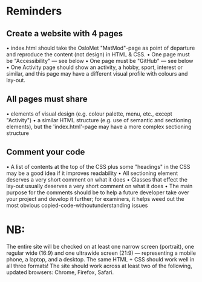 # Reminders
## Create a website with 4 pages
• index.html should take the OsloMet "MatMod"-page as point of departure and reproduce the content (not design) in HTML & CSS.
• One page must be "Accessibility" — see below
• One page must be "GitHub" — see below
• One Activity page should show an activity, a hobby, sport, interest or similar, and this page may have a different visual profile with colours and lay-out.

## All pages must share
• elements of visual design (e.g. colour palette, menu, etc., except "Activity")
• a similar HTML structure (e.g. use of semantic and sectioning elements), but the 'index.html'-page may have a more complex sectioning structure

## Comment your code
• A list of contents at the top of the CSS plus some "headings" in the CSS may be a good idea if it improves readability
• All sectioning element deserves a very short comment on what it does
• Classes that effect the lay-out usually deserves a very short comment on what it does
• The main purpose for the comments should be to help a future developer take over your project and develop it further; for examiners, it helps weed out the most obvious copied-code-withoutunderstanding issues

# NB:
The entire site will be checked on at least one narrow screen (portrait), one regular wide (16:9) and one ultrawide screen (21:9) — representing a mobile phone, a laptop, and a desktop. The same HTML + CSS should work well in all three formats! The site should work across at least two of the following, updated browsers: Chrome, Firefox, Safari.


